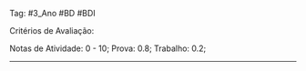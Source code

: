 Tag: #3_Ano #BD #BDI

Critérios de Avaliação:

Notas de Atividade: 0 - 10;
Prova: 0.8;
Trabalho: 0.2;

****

